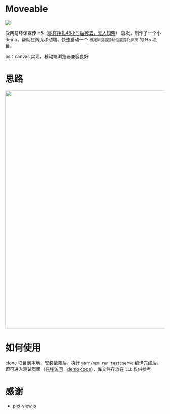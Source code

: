 # Moveable

<a href="https://996.icu"><img src="https://img.shields.io/badge/link-996.icu-red.svg"></a>

受网易环保宣传 H5（[她在挣扎48小时后死去，无人知晓](https://c.m.163.com/nc/qa/activity/dada_protection/index.html?spssid=d5e997b4dba188b54fe6143b32fd12a2&spsw=25&spss=other)） 启发，制作了一个小 demo，帮助在网页移动端，快速启动一个 `根据浏览器滚动位置变化页面` 的 H5 项目。

ps：canvas 实现，移动端浏览器兼容良好

# 思路

<div align=center>
<image src='./assets/intro.svg' width="750">
</div>

# 如何使用

clone 项目到本地，安装依赖后，执行 `yarn/npm run test:serve` 编译完成后，即可进入测试页面（[在线访问](https://tolerance-go.github.io/moveable-h5/)，[demo code](https://github.com/tolerance-go/moveable-h5/blob/master/pages/index.tsx)），库文件存放在 `lib` 仅供参考

# 感谢

- pixi-view.js
